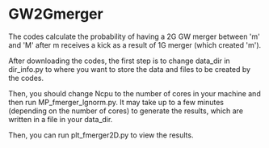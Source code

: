 # GW2Gmerger
The codes calculate the probability of having a 2G GW merger between 'm' and 'M' after m receives a kick as a result of 1G merger (which created 'm').

After downloading the codes, the first step is to change data_dir in dir_info.py to where you want to store the data and files to be created by the codes.

Then, you should change Ncpu to the number of cores in your machine and then run MP_fmerger_lgnorm.py. It may take up to a few minutes (depending on the number of cores) to generate the results, which are written in a file in your data_dir.

Then, you can run plt_fmerger2D.py to view the results.

